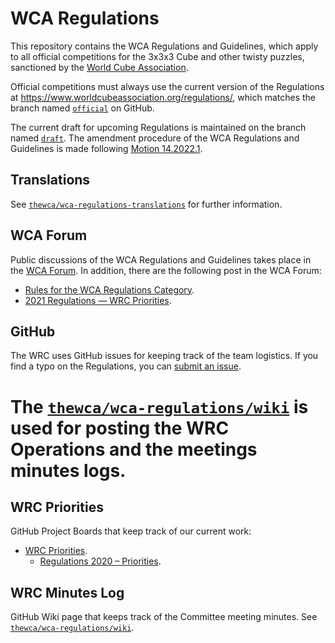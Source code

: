 # WCA Regulations

This repository contains the WCA Regulations and Guidelines, which apply to all official competitions for the 3x3x3 Cube and other twisty puzzles, sanctioned by the [World Cube Association](http://www.worldcubeassociation.org/).

Official competitions must always use the current version of the Regulations at <https://www.worldcubeassociation.org/regulations/>, which matches the branch named [`official`](https://github.com/thewca/wca-regulations/tree/official) on GitHub.

The current draft for upcoming Regulations is maintained on the branch named [`draft`](https://github.com/thewca/wca-regulations/tree/draft). The amendment procedure of the WCA Regulations and Guidelines is made following [Motion 14.2022.1](https://www.worldcubeassociation.org/documents/motions/14.2022.1%20-%20Amendments%20of%20Regulations.pdf).

## Translations

See [`thewca/wca-regulations-translations`](https://github.com/thewca/wca-regulations-translations) for further information.

## WCA Forum

Public discussions of the WCA Regulations and Guidelines takes place in the [WCA Forum](https://forum.worldcubeassociation.org/c/regulations). In addition, there are the following post in the WCA Forum:

- [Rules for the WCA Regulations Category](https://forum.worldcubeassociation.org/t/rules-for-the-wca-regulations-category).
- [2021 Regulations — WRC Priorities](https://forum.worldcubeassociation.org/t/2021-regulations-wrc-priorities).

## GitHub

The WRC uses GitHub issues for keeping track of the team logistics. If you find a typo on the Regulations, you can [submit an issue](https://github.com/thewca/wca-regulations/issues/new?assignees=&labels=typo&template=typo-report.md&title=).

The [`thewca/wca-regulations/wiki`](https://github.com/thewca/wca-regulations/wiki) is used for posting the WRC Operations and the meetings minutes logs.
=======
## WRC Priorities

GitHub Project Boards that keep track of our current work:

- [WRC Priorities](https://github.com/orgs/thewca/projects/3).
  - [Regulations 2020 – Priorities](https://github.com/orgs/thewca/projects/4).
  
## WRC Minutes Log

GitHub Wiki page that keeps track of the Committee meeting minutes. See [`thewca/wca-regulations/wiki`](https://github.com/thewca/wca-regulations/wiki).
